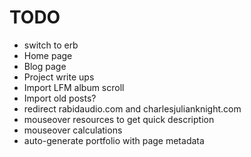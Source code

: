 # TODO

- switch to erb
- Home page
- Blog page
- Project write ups
- Import LFM album scroll
- Import old posts?
- redirect rabidaudio.com and charlesjulianknight.com
- mouseover resources to get quick description
- mouseover calculations
- auto-generate portfolio with page metadata
